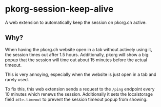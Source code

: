 # pkorg-session-keep-alive
A web extension to automatically keep the session on pkorg.ch active.

## Why?

When having the pkorg.ch website open in a tab without actively using it, the session times out after 1.5 hours.
Additionally, pkorg will show a big popup that the session will time out about 15 minutes before the actual timeout.

This is very annoying, especially when the website is just open in a tab and rarely used.

To fix this, this web extension sends a request to the `/ping` endpoint every 10 minutes which renews the session. 
Additionally it sets the localstorage field `idle.timeout` to prevent the session timeout popup from showing.
